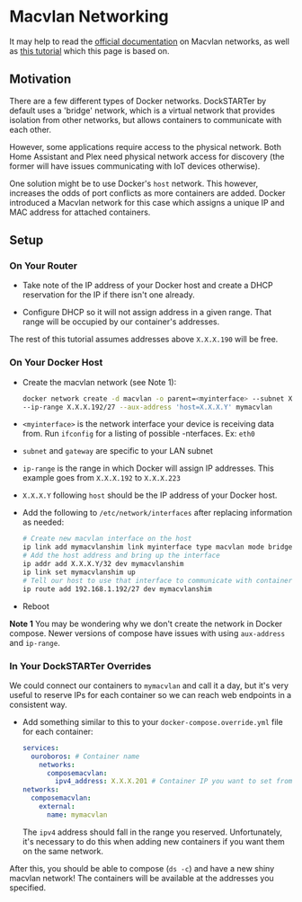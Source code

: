# Macvlan Networking

It may help to read the [official documentation](https://docs.docker.com/v17.09/engine/userguide/networking/get-started-macvlan/#macvlan-8021q-trunk-bridge-mode-example-usage) on Macvlan networks, as well as [this tutorial](https://blog.oddbit.com/post/2018-03-12-using-docker-macvlan-networks/) which this page is based on.

## Motivation

There are a few different types of Docker networks. DockSTARTer by default uses a 'bridge' network, which is a virtual network that provides isolation from other networks, but allows containers to communicate with each other.

However, some applications require access to the physical network. Both Home Assistant and Plex need physical network access for discovery (the former will have issues communicating with IoT devices otherwise).

One solution might be to use Docker's `host` network. This however, increases the odds of port conflicts as more containers are added. Docker introduced a Macvlan network for this case which assigns a unique IP and MAC address for attached containers.

## Setup

### On Your Router

- Take note of the IP address of your Docker host and create a DHCP reservation for the IP if there isn't one already.

- Configure DHCP so it will not assign address in a given range. That range will be occupied by our container's addresses.

The rest of this tutorial assumes addresses above `X.X.X.190` will be free.

### On Your Docker Host

- Create the macvlan network (see Note 1):

  ```bash
  docker network create -d macvlan -o parent=<myinterface> --subnet X.X.X.0/24 --gateway X.X.X.1
  --ip-range X.X.X.192/27 --aux-address 'host=X.X.X.Y' mymacvlan
  ```

- `<myinterface>` is the network interface your device is receiving data from. Run `ifconfig` for a listing of possible -nterfaces. Ex: `eth0`
- `subnet` and `gateway` are specific to your LAN subnet
- `ip-range` is the range in which Docker will assign IP addresses. This example goes from `X.X.X.192` to `X.X.X.223`
- `X.X.X.Y` following `host` should be the IP address of your Docker host.

- Add the following to `/etc/network/interfaces` after replacing information as needed:

  ```bash
  # Create new macvlan interface on the host
  ip link add mymacvlanshim link myinterface type macvlan mode bridge
  # Add the host address and bring up the interface
  ip addr add X.X.X.Y/32 dev mymacvlanshim
  ip link set mymacvlanshim up
  # Tell our host to use that interface to communicate with containers
  ip route add 192.168.1.192/27 dev mymacvlanshim
  ```

- Reboot

**Note 1** You may be wondering why we don't create the network in Docker compose. Newer versions of compose have issues with using `aux-address` and `ip-range`.

### In Your DockSTARTer Overrides

We could connect our containers to `mymacvlan` and call it a day, but it's very useful to reserve IPs for each container so we can reach web endpoints in a consistent way.

- Add something similar to this to your `docker-compose.override.yml` file for each container:

  ```yaml
  services:
    ouroboros: # Container name
      networks:
        composemacvlan:
          ipv4_address: X.X.X.201 # Container IP you want to set from the ip-range
  networks:
    composemacvlan:
      external:
        name: mymacvlan
  ```

  The `ipv4` address should fall in the range you reserved.
  Unfortunately, it's necessary to do this when adding new containers if you want them on the same network.

After this, you should be able to compose (`ds -c`) and have a new shiny macvlan network! The containers will be available at the addresses you specified.
